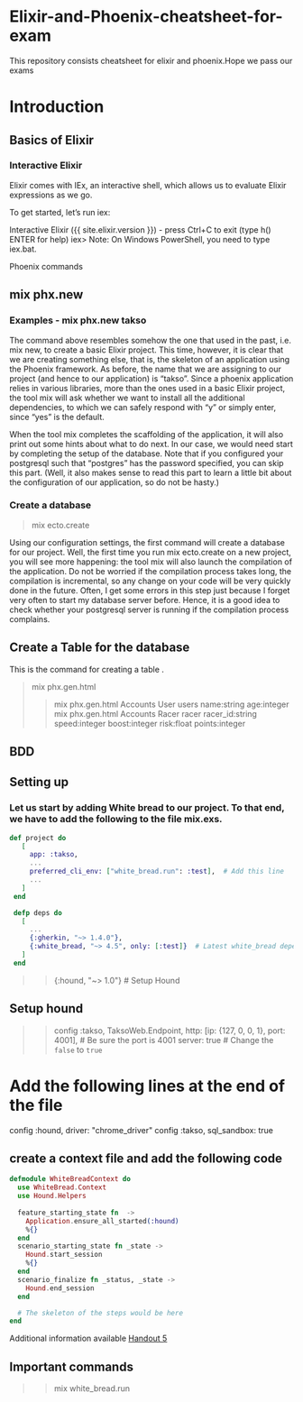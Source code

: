 # Elixir-and-Phoenix-cheatsheet-for-exam
This repository consists cheatsheet for elixir and phoenix.Hope we pass our exams

# Introduction

## Basics of Elixir

### Interactive Elixir
Elixir comes with IEx, an interactive shell, which allows us to evaluate Elixir expressions as we go.

To get started, let’s run iex:

  Interactive Elixir ({{ site.elixir.version }}) - press Ctrl+C to exit (type h() ENTER for help) 
      iex>
Note: On Windows PowerShell, you need to type iex.bat.


Phoenix commands

## mix phx.new 

### Examples - mix phx.new takso 

The command above resembles somehow the one that used in the past, i.e. mix new, to create a basic Elixir project. This time, however, it is clear that we are creating something else, that is, the skeleton of an application using the Phoenix framework. As before, the name that we are assigning to our project (and hence to our application) is “takso”. Since a phoenix application relies in various libraries, more than the ones used in a basic Elixir project, the tool mix will ask whether we want to install all the additional dependencies, to which we can safely respond with “y” or simply enter, since “yes” is the default.

When the tool mix completes the scaffolding of the application, it will also print out some hints about what to do next. In our case, we would need start by completing the setup of the database. Note that if you configured your postgresql such that “postgres” has the password specified, you can skip this part. (Well, it also makes sense to read this part to learn a little bit about the configuration of our application, so do not be hasty.)

### Create a database
> mix ecto.create

Using our configuration settings, the first command will create a database for our project. Well, the first time you run mix ecto.create on a new project, you will see more happening: the tool mix will also launch the compilation of the application. Do not be worried if the compilation process takes long, the compilation is incremental, so any change on your code will be very quickly done in the future. Often, I get some errors in this step just because I forget very often to start my database server before. Hence, it is a good idea to check whether your postgresql server is running if the compilation process complains.

## Create a Table for the database
This is the command for creating a table .
> mix phx.gen.html
>> mix phx.gen.html Accounts User users name:string age:integer
>> mix phx.gen.html Accounts Racer racer racer_id:string speed:integer boost:integer risk:float points:integer





## BDD

## Setting up

### Let us start by adding White bread to our project. To that end, we have to add the following to the file mix.exs.

 ``` elixir
 def project do
    [
      app: :takso,
      ...
      preferred_cli_env: ["white_bread.run": :test],  # Add this line
      ...
    ]
  end

  defp deps do
    [
      ...
      {:gherkin, "~> 1.4.0"},  
      {:white_bread, "~> 4.5", only: [:test]}  # Latest white_bread dependency
    ]
  end
```
>> {:hound, "~> 1.0"} # Setup Hound
## Setup hound 
>> config :takso, TaksoWeb.Endpoint,
  http: [ip: {127, 0, 0, 1}, port: 4001],  # Be sure the port is 4001
  server: true  # Change the `false` to `true`

# Add the following lines at the end of the file
config :hound, driver: "chrome_driver"
config :takso, sql_sandbox: true 

## create a context file and add the following code
```elixir
defmodule WhiteBreadContext do
  use WhiteBread.Context
  use Hound.Helpers
  
  feature_starting_state fn  ->
    Application.ensure_all_started(:hound)
    %{}
  end
  scenario_starting_state fn _state ->
    Hound.start_session
    %{}
  end
  scenario_finalize fn _status, _state -> 
    Hound.end_session
  end

  # The skeleton of the steps would be here
end
```

Additional information available  [Handout 5](https://orlenyslp.gitlab.io/ASD/notes/lecture6/) 

## Important commands

>> mix white_bread.run



